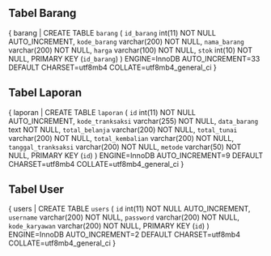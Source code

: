 ## Tabel Barang
{
barang | CREATE TABLE `barang` (
  `id_barang` int(11) NOT NULL AUTO_INCREMENT,
  `kode_barang` varchar(200) NOT NULL,
  `nama_barang` varchar(200) NOT NULL,
  `harga` varchar(100) NOT NULL,
  `stok` int(10) NOT NULL,
  PRIMARY KEY (`id_barang`)
) ENGINE=InnoDB AUTO_INCREMENT=33 DEFAULT CHARSET=utf8mb4 COLLATE=utf8mb4_general_ci
}

## Tabel Laporan
{
laporan | CREATE TABLE `laporan` (
  `id` int(11) NOT NULL AUTO_INCREMENT,
  `kode_tranksaksi` varchar(255) NOT NULL,
  `data_barang` text NOT NULL,
  `total_belanja` varchar(200) NOT NULL,
  `total_tunai` varchar(200) NOT NULL,
  `total_kembalian` varchar(200) NOT NULL,
  `tanggal_tranksaksi` varchar(200) NOT NULL,
  `metode` varchar(50) NOT NULL,
  PRIMARY KEY (`id`)
) ENGINE=InnoDB AUTO_INCREMENT=9 DEFAULT CHARSET=utf8mb4 COLLATE=utf8mb4_general_ci
}

## Tabel User
{
users | CREATE TABLE `users` (
  `id` int(11) NOT NULL AUTO_INCREMENT,
  `username` varchar(200) NOT NULL,
  `password` varchar(200) NOT NULL,
  `kode_karyawan` varchar(200) NOT NULL,
  PRIMARY KEY (`id`)
) ENGINE=InnoDB AUTO_INCREMENT=2 DEFAULT CHARSET=utf8mb4 COLLATE=utf8mb4_general_ci
}
